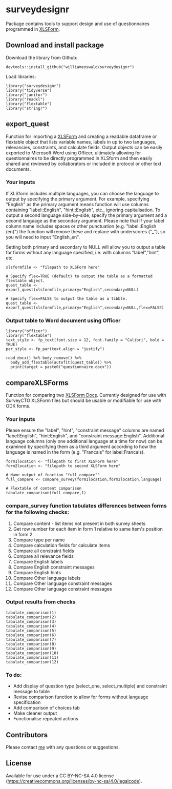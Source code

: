 # surveydesignr

Package contains tools to support design and use of questionnaires programmed in [XLSForm](https://xlsform.org/en/).

## Download and install package
Download the library from Github:
```{r}
devtools::install_github("williameoswald/surveydesignr")
```

Load libraries:
```{r}
library("surveydesignr")
library("tidyverse")
library("janitor")
library("readxl")
library("flextable")
library("stringr")
```

## export_quest

Function for importing a [XLSForm](https://xlsform.org/en/) and creating a readable dataframe or flextable object that lists variable names, labels in up to two languages, relevancies, constraints, and calculate fields. Output objects can be easily exported to Microsoft Word using Officer, ultimately allowing for questionnaires to be directly programmed in XLSform and then easily shared and reviewed by collaborators or included in protocol or other text documents.

### Your inputs

If XLSform includes multiple languages, you can choose the language to output by specifying the primary argument. For example, specifying "English" as the primary argument means function will use columns containing "label::English", "hint::English", etc., ignoring capitalisation. To output a second language side-by-side, specify the primary argument and a second language as the secondary argument. Please note that if your label column name includes spaces or other punctuation (e.g. "label::English (en)") the function will remove these and replace with underscores ("_"), so you will need to input "English_en".

Setting both primary and secondary to NULL will allow you to output a table for forms without any language specified, i.e. with columns "label","hint", etc.


```{r}
xlsformfile <- "filepath to XLSForm here"

# Specify flex=TRUE (default) to output the table as a formatted flextable object.
quest_table <- export_quest(xlsformfile,primary="English",secondary=NULL)

# Specify flex=FALSE to output the table as a tibble.
quest_table <- export_quest(xlsformfile,primary="English",secondary=NULL,flex=FALSE)
```

### Output table to Word document using Officer
```{r}
library("officer")
library("flextable")
text_style <- fp_text(font.size = 12, font.family = "Calibri", bold = TRUE)
par_style <- fp_par(text.align = "justify")

read_docx() %>% body_remove() %>% 
  body_add_flextable(autofit(quest_table)) %>%
  print(target = paste0("questionnaire.docx"))

```

## compareXLSForms

Function for comparing two [XLSForm Docs](https://xlsform.org/en/). Currently designed for use with SurveyCTO XLSForm files but should be usable or modifiable for use with ODK forms. 

### Your inputs

Please ensure the "label", "hint", "constraint message" columns are named "label:English", "hint:English", and "constraint message:English". Additional language columns (only one additional language at a time for now) can be examined by specifying them as a third argument according to how the language is named in the form (e.g. "Francais" for label:Francais).

```{r}
form1location <- "filepath to first XLSForm here"
form2location <- "filepath to second XLSForm here"

# Name output of function "full_compare""
full_compare <- compare_survey(form1location,form2location,language)

# Flextable of content comparison
tabulate_comparison(full_compare,1)
```

### compare_survey function tabulates differences between forms for the following checks:
1. Compare content - list items not present in both survey sheets
2. Get row number for each item in form 1 relative to same item's position in form 2
3. Compare type per name
4. Compare calculation fields for calculate items
5. Compare all constraint fields
6. Compare all relevance fields
7. Compare English labels
8. Compare English constraint messages
9. Compare English hints
10. Compare Other language labels
11. Compare Other language constraint messages
12. Compare Other language constraint messages

### Output results from checks
```{r}
tabulate_comparison(1)
tabulate_comparison(2)
tabulate_comparison(3)
tabulate_comparison(4)
tabulate_comparison(5)
tabulate_comparison(6)
tabulate_comparison(7)
tabulate_comparison(8)
tabulate_comparison(9)
tabulate_comparison(10)
tabulate_comparison(11)
tabulate_comparison(12)
```

### To do:
 - Add display of question type (select_one, select_multiple) and constraint message to table
 - Revise comparison function to allow for forms without language specification
 - Add comparison of choices tab
 - Make cleaner output
 - Functionalise repeated actions 

## Contributors

Please contact [me](https://www.linkedin.com/in/william-oswald-17726919/) with any questions or suggestions.

## License

Available for use under a CC BY-NC-SA 4.0 license (https://creativecommons.org/licenses/by-nc-sa/4.0/legalcode).
